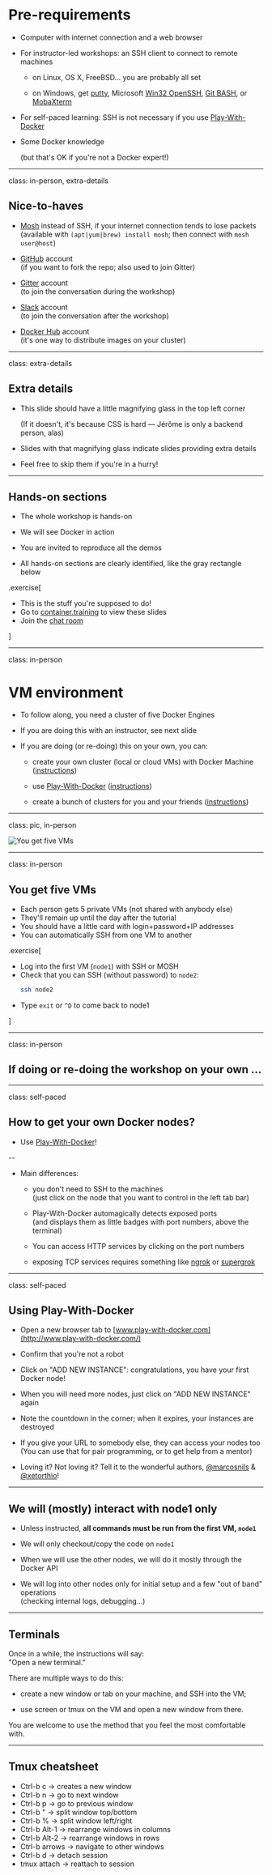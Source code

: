 # Pre-requirements

- Computer with internet connection and a web browser

- For instructor-led workshops: an SSH client to connect to remote machines

  - on Linux, OS X, FreeBSD... you are probably all set

  - on Windows, get [putty](http://www.putty.org/),
  Microsoft [Win32 OpenSSH](https://github.com/PowerShell/Win32-OpenSSH/wiki/Install-Win32-OpenSSH),
  [Git BASH](https://git-for-windows.github.io/), or
  [MobaXterm](http://mobaxterm.mobatek.net/)

- For self-paced learning: SSH is not necessary if you use
  [Play-With-Docker](http://www.play-with-docker.com/)

- Some Docker knowledge

  (but that's OK if you're not a Docker expert!)

---

class: in-person, extra-details

## Nice-to-haves

- [Mosh](https://mosh.org/) instead of SSH, if your internet connection tends to lose packets
  <br/>(available with `(apt|yum|brew) install mosh`; then connect with `mosh user@host`)

- [GitHub](https://github.com/join) account
  <br/>(if you want to fork the repo; also used to join Gitter)

- [Gitter](https://gitter.im/) account
  <br/>(to join the conversation during the workshop)

- [Slack](https://community.docker.com/registrations/groups/4316) account
  <br/>(to join the conversation after the workshop)

- [Docker Hub](https://hub.docker.com) account
  <br/>(it's one way to distribute images on your cluster)

---

class: extra-details

## Extra details

- This slide should have a little magnifying glass in the top left corner

  (If it doesn't, it's because CSS is hard — Jérôme is only a backend person, alas)

- Slides with that magnifying glass indicate slides providing extra details

- Feel free to skip them if you're in a hurry!

---

## Hands-on sections

- The whole workshop is hands-on

- We will see Docker in action

- You are invited to reproduce all the demos

- All hands-on sections are clearly identified, like the gray rectangle below

.exercise[

- This is the stuff you're supposed to do!
- Go to [container.training](http://container.training/) to view these slides
- Join the [chat room](chat)

]

---

class: in-person

# VM environment

- To follow along, you need a cluster of five Docker Engines

- If you are doing this with an instructor, see next slide

- If you are doing (or re-doing) this on your own, you can:

  - create your own cluster (local or cloud VMs) with Docker Machine
    ([instructions](https://github.com/jpetazzo/orchestration-workshop/tree/master/prepare-machine))

  - use [Play-With-Docker](http://play-with-docker.com) ([instructions](https://github.com/jpetazzo/orchestration-workshop#using-play-with-docker))

  - create a bunch of clusters for you and your friends
    ([instructions](https://github.com/jpetazzo/orchestration-workshop/tree/master/prepare-vms))

---

class: pic, in-person

![You get five VMs](you-get-five-vms.jpg)

---

class: in-person

## You get five VMs

- Each person gets 5 private VMs (not shared with anybody else)
- They'll remain up until the day after the tutorial
- You should have a little card with login+password+IP addresses
- You can automatically SSH from one VM to another

.exercise[

<!--
```bash
for N in $(seq 1 5); do
  ssh -o StrictHostKeyChecking=no node$N true
done
for N in $(seq 1 5); do
  (.
  docker-machine rm -f node$N
  ssh node$N "docker ps -aq | xargs -r docker rm -f"
  ssh node$N sudo rm -f /etc/systemd/system/docker.service
  ssh node$N sudo systemctl daemon-reload
  echo Restarting node$N.
  ssh node$N sudo systemctl restart docker
  echo Restarted node$N.
  ) &
done
wait
```
-->

- Log into the first VM (`node1`) with SSH or MOSH
- Check that you can SSH (without password) to `node2`:
  ```bash
  ssh node2
  ```
- Type `exit` or `^D` to come back to node1

<!--
```meta
^D
```
-->

]

---

class: in-person

## If doing or re-doing the workshop on your own ...

---

class: self-paced

## How to get your own Docker nodes?

- Use [Play-With-Docker](http://www.play-with-docker.com/)!

--

- Main differences:

  - you don't need to SSH to the machines
    <br/>(just click on the node that you want to control in the left tab bar)

  - Play-With-Docker automagically detects exposed ports
    <br/>(and displays them as little badges with port numbers, above the terminal)

  - You can access HTTP services by clicking on the port numbers

  - exposing TCP services requires something like
    [ngrok](https://ngrok.com/)
    or [supergrok](https://github.com/jpetazzo/orchestration-workshop#using-play-with-docker)

<!--

- If you use VMs deployed with Docker Machine:

  - you won't have pre-authorized SSH keys to bounce across machines

  - you won't have host aliases

-->

---

class: self-paced

## Using Play-With-Docker

- Open a new browser tab to [www.play-with-docker.com](http://www.play-with-docker.com/)

- Confirm that you're not a robot

- Click on "ADD NEW INSTANCE": congratulations, you have your first Docker node!

- When you will need more nodes, just click on "ADD NEW INSTANCE" again

- Note the countdown in the corner; when it expires, your instances are destroyed

- If you give your URL to somebody else, they can access your nodes too
  <br/>
  (You can use that for pair programming, or to get help from a mentor)

- Loving it? Not loving it? Tell it to the wonderful authors,
  [@marcosnils](https://twitter.com/marcosnils) &
  [@xetorthio](https://twitter.com/xetorthio)!

---

## We will (mostly) interact with node1 only

- Unless instructed, **all commands must be run from the first VM, `node1`**

- We will only checkout/copy the code on `node1`

- When we will use the other nodes, we will do it mostly through the Docker API

- We will log into other nodes only for initial setup and a few "out of band" operations
  <br/>(checking internal logs, debugging...)

---

## Terminals

Once in a while, the instructions will say:
<br/>"Open a new terminal."

There are multiple ways to do this:

- create a new window or tab on your machine, and SSH into the VM;

- use screen or tmux on the VM and open a new window from there.

You are welcome to use the method that you feel the most comfortable with.

---

## Tmux cheatsheet

- Ctrl-b c → creates a new window
- Ctrl-b n → go to next window
- Ctrl-b p → go to previous window
- Ctrl-b " → split window top/bottom
- Ctrl-b % → split window left/right
- Ctrl-b Alt-1 → rearrange windows in columns
- Ctrl-b Alt-2 → rearrange windows in rows
- Ctrl-b arrows → navigate to other windows
- Ctrl-b d → detach session
- tmux attach → reattach to session

